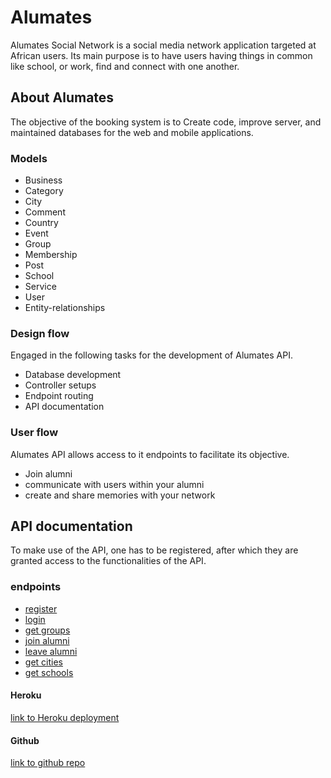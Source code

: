 # Alumates

Alumates Social Network is a social media network application targeted at African users. Its main purpose is to have users having things in common like school, or work, find and connect with one another.

## About Alumates

The objective of the booking system is to Create code, improve server, and maintained databases for the web and mobile applications.

### Models

- Business
- Category
- City
- Comment
- Country
- Event
- Group
- Membership
- Post
- School
- Service
- User
- Entity-relationships

### Design flow

Engaged in the following tasks for the development of Alumates API.

- Database development
- Controller setups
- Endpoint routing
- API documentation

### User flow

Alumates API allows access to it endpoints to facilitate its objective.

- Join alumni
- communicate with users within your alumni
- create and share memories with your network

## API documentation

To make use of the API, one has to be registered, after which they are granted access to the functionalities of the API.

### endpoints

- [register](https://alumatesapi.herokuapp.com/register)
- [login](https://alumatesapi.herokuapp.com/login)
- [get groups](https://alumatesapi.herokuapp.com/groups)
- [join alumni](https://alumatesapi.herokuapp.com/groups/join)
- [leave alumni](https://alumatesapi.herokuapp.com/groups/leave)
- [get cities](https://alumatesapi.herokuapp.com/cities)
- [get schools](https://alumatesapi.herokuapp.com/schools)

#### Heroku

[link to Heroku deployment](https://alumatesapi.herokuapp.com)

#### Github

[link to github repo](https://github.com/okmarq/alumate)
